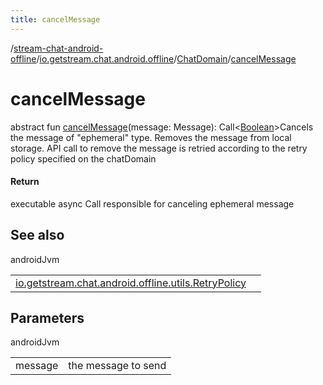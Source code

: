 ```yaml
---
title: cancelMessage
---
```

/[stream-chat-android-offline](../../index.md)/[io.getstream.chat.android.offline](../index.md)/[ChatDomain](index.md)/[cancelMessage](cancelMessage.md)  
  
  
  
# cancelMessage  
abstract fun [cancelMessage](cancelMessage.md)(message: Message): Call&lt;[Boolean](https://kotlinlang.org/api/latest/jvm/stdlib/kotlin/-boolean/index.html)&gt;Cancels the message of "ephemeral" type. Removes the message from local storage. API call to remove the message is retried according to the retry policy specified on the chatDomain  
  
#### Return  
executable async Call responsible for canceling ephemeral message  
  
## See also  
  
androidJvm  
  
| | |
|---|---|
| <a name="io.getstream.chat.android.offline/ChatDomain/cancelMessage/#io.getstream.chat.android.client.models.Message/PointingToDeclaration/"></a>[io.getstream.chat.android.offline.utils.RetryPolicy](../../io.getstream.chat.android.offline.utils/RetryPolicy/index.md)| <a name="io.getstream.chat.android.offline/ChatDomain/cancelMessage/#io.getstream.chat.android.client.models.Message/PointingToDeclaration/"></a>|
  
  
  
## Parameters  
  
androidJvm  
  
| | |
|---|---|
| <a name="io.getstream.chat.android.offline/ChatDomain/cancelMessage/#io.getstream.chat.android.client.models.Message/PointingToDeclaration/"></a>message| <a name="io.getstream.chat.android.offline/ChatDomain/cancelMessage/#io.getstream.chat.android.client.models.Message/PointingToDeclaration/"></a>the message to send|
  


